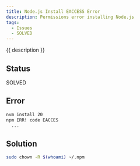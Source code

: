 ```yaml
---
title: Node.js Install EACCESS Error
description: Permissions error installing Node.js
tags:
  - Issues
  - SOLVED
---
```


{{ description }}

## Status

SOLVED

## Error

```bash
nvm install 20
npm ERR! code EACCES
  ...
```

## Solution

```bash
sudo chown -R $(whoami) ~/.npm
```
